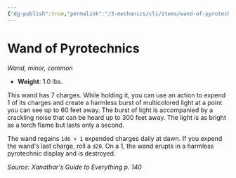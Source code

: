 ```yaml
---
{"dg-publish":true,"permalink":"/3-mechanics/cli/items/wand-of-pyrotechnics-xge/","tags":["ttrpg-cli/compendium/src/5e/xge","ttrpg-cli/item/rarity/common","ttrpg-cli/item/tier/minor","ttrpg-cli/item/wondrous/wand"],"noteIcon":""}
---
```


# Wand of Pyrotechnics
*Wand, minor, common*  


- **Weight**: 1.0 lbs.

This wand has 7 charges. While holding it, you can use an action to expend 1 of its charges and create a harmless burst of multicolored light at a point you can see up to 60 feet away. The burst of light is accompanied by a crackling noise that can be heard up to 300 feet away. The light is as bright as a torch flame but lasts only a second.

The wand regains `1d6 + 1` expended charges daily at dawn. If you expend the wand's last charge, roll a `d20`. On a 1, the wand erupts in a harmless pyrotechnic display and is destroyed.

*Source: Xanathar's Guide to Everything p. 140*
